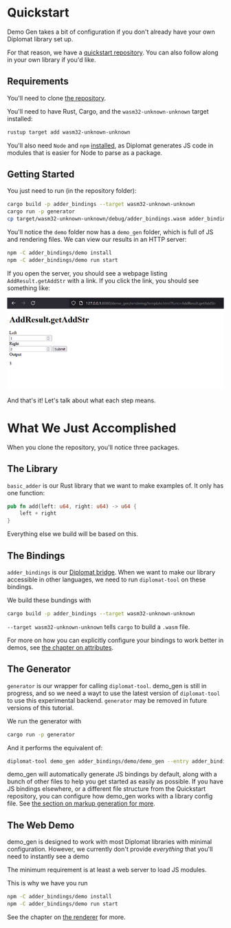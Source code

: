 # Quickstart

Demo Gen takes a bit of configuration if you don't already have your own Diplomat library set up.

For that reason, we have a [quickstart repository](https://github.com/rust-diplomat/demo-gen-quickstart). You can also follow along in your own library if you'd like.

## Requirements

You'll need to clone [the repository](https://github.com/rust-diplomat/demo-gen-quickstart).

You'll need to have Rust, Cargo, and the `wasm32-unknown-unknown` target installed:

```sh
rustup target add wasm32-unknown-unknown
```

You'll also need `Node` and `npm` [installed](https://nodejs.org/en/download/package-manager), as Diplomat generates JS code in modules that is easier for Node to parse as a package.

## Getting Started

You just need to run (in the repository folder):

```sh
cargo build -p adder_bindings --target wasm32-unknown-unknown
cargo run -p generator
cp target/wasm32-unknown-unknown/debug/adder_bindings.wasm adder_bindings/demo
```

You'll notice the `demo` folder now has a `demo_gen` folder, which is full of JS and rendering files. We can view our results in an HTTP server:

```sh
npm -C adder_bindings/demo install
npm -C adder_bindings/demo run start
```

If you open the server, you should see a webpage listing `AddResult.getAddStr` with a link. If you click the link, you should see something like:

![A search bar for the web server, with the added URL /demo_gen/rendering/template.html?func=AddResult.getAddStr. Displayed on the webpage is "AddResult.getAddStr" in large text. Below are two inputs: one labelled "left" that has a value of 1, and one labelled "right" that has a value of 2. Below is a submit button. There is output below the button, with the label "Output" and a value of 3.](images/demo_output.png)

And that's it! Let's talk about what each step means.

# What We Just Accomplished

When you clone the repository, you'll notice three packages. 

## The Library

`basic_adder` is our Rust library that we want to make examples of. It only has one function:

```rs
pub fn add(left: u64, right: u64) -> u64 {
    left + right
}
```

Everything else we build will be based on this.

## The Bindings

`adder_bindings` is our [Diplomat bridge](../basics.md). When we want to make our library accessible in other languages, we need to run `diplomat-tool` on these bindings.

We build these bundings with

```sh
cargo build -p adder_bindings --target wasm32-unknown-unknown
```

`--target wasm32-unknown-unknown` tells `cargo` to build a `.wasm` file.

For more on how you can explicitly configure your bindings to work better in demos, see [the chapter on attributes](attributes.md).

## The Generator

`generator` is our wrapper for calling `diplomat-tool`. demo_gen is still in progress, and so we need a wayt to use the latest version of `diplomat-tool` to use this experimental backend. `generator` may be removed in future versions of this tutorial.

We run the generator with

```sh
cargo run -p generator
```

And it performs the equivalent of:

```sh
diplomat-tool demo_gen adder_bindings/demo/demo_gen --entry adder_bindings/src/lib.rs
```

demo_gen will automatically generate JS bindings by default, along with a bunch of other files to help you get started as easily as possible. If you have JS bindings elsewhere, or a different file structure from the Quickstart repository, you can configure how demo_gen works with a library config file. See [the section on markup generation for more](markup.md).

## The Web Demo

demo_gen is designed to work with most Diplomat libraries with minimal configuration. However, we currently don't provide *everything* that you'll need to instantly see a demo 

The minimum requirement is at least a web server to load JS modules.

This is why we have you run

```sh
npm -C adder_bindings/demo install
npm -C adder_bindings/demo run start
```

See the chapter on [the renderer](./renderer.md) for more.